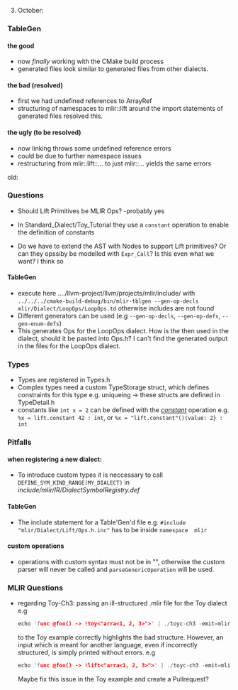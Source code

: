 


03. October:
### TableGen
#### the good
* now _finally_ working with the CMake build process
* generated files look similar to generated files from other dialects.
#### the bad (resolved)
* first we had undefined references to ArrayRef
* structuring of namespaces to mlir::lift around the import statements of generated files resolved this.
#### the ugly (to be resolved)
* now linking throws some undefined reference errors
* could be due to further namespace issues
* restructuring from mlir::lift::... to just mlir::... yields the same errors


old:
### Questions
* Should Lift Primitives be MLIR Ops? -probably yes
* In Standard_Dialect/Toy_Tutorial they use a `constant` operation to enable the definition of constants

* Do we have to extend the AST with Nodes to support Lift primitives? Or can they opssiby be modelled with `Expr_Call`?
Is this even what we want? I think so


#### TableGen
* execute here ..../llvm-project/llvm/projects/mlir/include/ with
`../../../cmake-build-debug/bin/mlir-tblgen --gen-op-decls mlir/Dialect/LoopOps/LoopOps.td`
otherwise includes are not found
* Different generators can be used (e.g `--gen-op-decls`, `--gen-op-defs`, `--gen-enum-defs`)
* This generates Ops for the LoopOps dialect. How is the then used in the dialect, should it be pasted into Ops.h? I can't find the generated output in the files for the LoopOps dialect.


### Types
* Types are registered in Types.h
* Complex types need a custom TypeStorage struct, which defines constraints for this type e.g. uniqueing -> these structs are defined in TypeDetail.h
* constants like `int x = 2` can be defined with the [_constant_](https://github.com/tensorflow/mlir/blob/master/g3doc/Dialects/Standard.md#constant-operation) operation e.g. `%x = lift.constant 42 : int`, or `%x = "lift.constant"()(value: 2} : int`

### Pitfalls 
#### when registering a new dialect:
* To introduce custom types it is neccessary to call `DEFINE_SYM_KIND_RANGE(MY_DIALECT)` in _include/mlir/IR/DialectSymbolRegistry.def_
#### TableGen
* The include statement for a Table'Gen'd file e.g. `#include "mlir/Dialect/Lift/Ops.h.inc"` has to be inside `namespace  mlir`
#### custom operations
* operations with custom syntax must not be in "", otherwise the custom parser will never be called and `parseGenericOperation` will be used.

### MLIR Questions
* regarding Toy-Ch3: passing an ill-structured .mlir file for the Toy dialect e.g  
    ```C++
    echo 'func @foo() -> !toy<"arra<1, 2, 3>">' | ./toyc-ch3 -emit=mlir -x=mlir
    ```
    to the Toy example correctly highlights the bad structure. However, an input which is meant for another language, even if incorrectly structured, is simply printed without errors. e.g 
    ```C++
    echo 'func @foo() -> !lift<"arra<1, 2, 3>">' | ./toyc-ch3 -emit=mlir -x=mlir
    ```
    Maybe fix this issue in the Toy example and create a Pullrequest?
